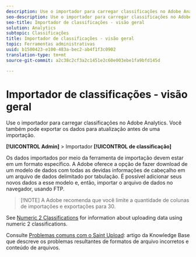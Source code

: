 ```yaml
---
description: Use o importador para carregar classificações no Adobe Analytics. Você também pode exportar os dados para atualização antes de uma importação.
seo-description: Use o importador para carregar classificações no Adobe Analytics. Você também pode exportar os dados para atualização antes de uma importação.
seo-title: Importador de classificações - visão geral
solution: Analytics
subtopic: Classificações
title: Importador de classificações - visão geral
topic: Ferramentas administrativas
uuid: b1500423-e100-483a-bec2-ab4f1f3c0902
translation-type: tm+mt
source-git-commit: a2c38c2cf3a2c1451e2c60e003ebe1fa9bfd145d

---
```



# Importador de classificações - visão geral

Use o importador para carregar classificações no Adobe Analytics. Você também pode exportar os dados para atualização antes de uma importação.

**[!UICONTROL Admin]** &gt; Importador **[!UICONTROL de classificação]**

Os dados importados por meio da ferramenta de importação devem estar em um formato específico. A Adobe oferece a opção de fazer download de um modelo de dados com todas as devidas informações de cabeçalho em um arquivo de dados delimitado por tabulação. É possível adicionar seus novos dados a esse modelo e, então, importar o arquivo de dados no navegador, usando FTP.

> [!NOTE] A Adobe recomenda que você limite a quantidade de colunas de importações e exportações para 30.

See [Numeric 2 Classifications](../../../components/c-classifications2/c-numeric-2/c-numeric-2-classifications.md#concept_71024B7B91DF4E909076062AB1380D8B) for information about uploading data using numeric 2 classifications.

Consulte [Problemas comuns com o Saint Upload](https://helpx.adobe.com/analytics/kb/common-saint-upload-issues.html): artigo da Knowledge Base que descreve os problemas resultantes de formatos de arquivo incorretos e conteúdo de arquivos.
